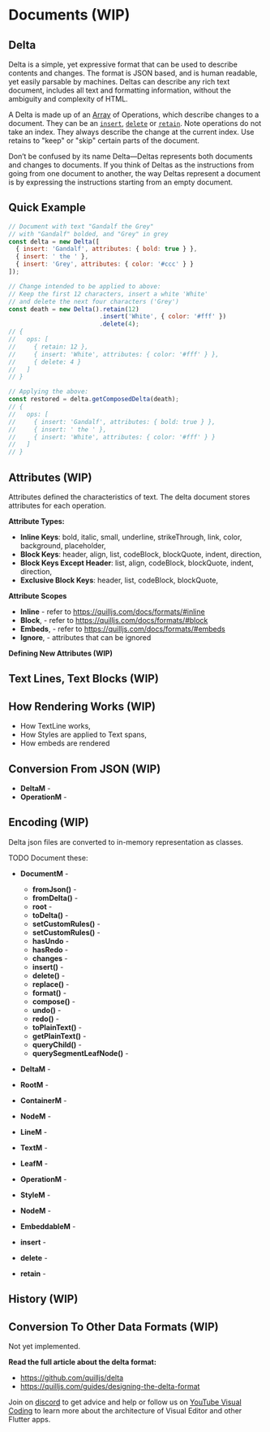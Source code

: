 # Documents (WIP)

## Delta
Delta is a simple, yet expressive format that can be used to describe contents and changes. The format is JSON based, and is human readable, yet easily parsable by machines. Deltas can describe any rich text document, includes all text and formatting information, without the ambiguity and complexity of HTML.

A Delta is made up of an [Array](https://developer.mozilla.org/en-US/docs/Web/JavaScript/Reference/Global_Objects/Array) of Operations, which describe changes to a document. They can be an [`insert`](#insert-operation), [`delete`](#delete-operation) or [`retain`](#retain-operation). Note operations do not take an index. They always describe the change at the current index. Use retains to "keep" or "skip" certain parts of the document.

Don’t be confused by its name Delta&mdash;Deltas represents both documents and changes to documents. If you think of Deltas as the instructions from going from one document to another, the way Deltas represent a document is by expressing the instructions starting from an empty document.

## Quick Example

```js
// Document with text "Gandalf the Grey"
// with "Gandalf" bolded, and "Grey" in grey
const delta = new Delta([
  { insert: 'Gandalf', attributes: { bold: true } },
  { insert: ' the ' },
  { insert: 'Grey', attributes: { color: '#ccc' } }
]);

// Change intended to be applied to above:
// Keep the first 12 characters, insert a white 'White'
// and delete the next four characters ('Grey')
const death = new Delta().retain(12)
                         .insert('White', { color: '#fff' })
                         .delete(4);
// {
//   ops: [
//     { retain: 12 },
//     { insert: 'White', attributes: { color: '#fff' } },
//     { delete: 4 }
//   ]
// }

// Applying the above:
const restored = delta.getComposedDelta(death);
// {
//   ops: [
//     { insert: 'Gandalf', attributes: { bold: true } },
//     { insert: ' the ' },
//     { insert: 'White', attributes: { color: '#fff' } }
//   ]
// }
```

## Attributes (WIP)
Attributes defined the characteristics of text. The delta document stores attributes for each operation.

**Attribute Types:**

- **Inline Keys**: bold, italic, small, underline, strikeThrough, link, color, background, placeholder,
- **Block Keys**: header, align, list, codeBlock, blockQuote, indent, direction,
- **Block Keys Except Header**: list, align, codeBlock, blockQuote, indent, direction,
- **Exclusive Block Keys**: header, list, codeBlock, blockQuote, 

**Attribute Scopes**

- **Inline** - refer to https://quilljs.com/docs/formats/#inline
- **Block**, - refer to https://quilljs.com/docs/formats/#block
- **Embeds**, - refer to https://quilljs.com/docs/formats/#embeds
- **Ignore**, - attributes that can be ignored

**Defining New Attributes (WIP)**

## Text Lines, Text Blocks (WIP)

## How Rendering Works (WIP)

- How TextLine works,
- How Styles are applied to Text spans,
- How embeds are rendered

## Conversion From JSON (WIP)

- **DeltaM** -
- **OperationM** -

## Encoding (WIP)
Delta json files are converted to in-memory representation as classes.

TODO Document these:

- **DocumentM** - 
  - **fromJson()** - 
  - **fromDelta()** - 
  - **root** - 
  - **toDelta()** - 
  - **setCustomRules()** - 
  - **setCustomRules()** - 
  - **hasUndo** - 
  - **hasRedo** - 
  - **changes** - 
  - **insert()** - 
  - **delete()** - 
  - **replace()** - 
  - **format()** - 
  - **compose()** - 
  - **undo()** - 
  - **redo()** - 
  - **toPlainText()** - 
  - **getPlainText()** - 
  - **queryChild()** - 
  - **querySegmentLeafNode()** - 
- **DeltaM** - 
- **RootM** - 
- **ContainerM** - 
- **NodeM** - 
- **LineM** - 
- **TextM** - 
- **LeafM** - 
- **OperationM** - 
- **StyleM** - 
- **NodeM** - 
- **EmbeddableM** - 

- **insert** -
- **delete** -
- **retain** -

## History (WIP)

## Conversion To Other Data Formats (WIP)
Not yet implemented.

**Read the full article about the delta format:**
- https://github.com/quilljs/delta
- https://quilljs.com/guides/designing-the-delta-format

Join on [discord](https://discord.gg/XpGygmXde4) to get advice and help or follow us on [YouTube Visual Coding](https://www.youtube.com/channel/UC2-5lfNbbErIds0Iuai8yfA) to learn more about the architecture of Visual Editor and other Flutter apps.